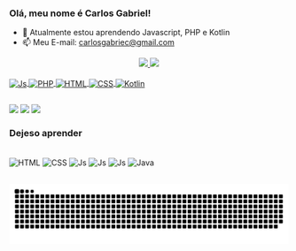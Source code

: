 ### Olá, meu nome é Carlos Gabriel!
- 🌱 Atualmente estou aprendendo Javascript, PHP e Kotlin
- 📫 Meu E-mail: carlosgabriec@gmail.com
<!--
**carlosgabriel1234/carlosgabriel1234** is a ✨ _special_ ✨ repository because its `README.md` (this file) appears on your GitHub profile.

- 🌱 Atualmente estou aprendendo Javascript, PHP e Kotlin
- 📫 Meu E-mail: carlosgabriec@gmail.com
-->
<div align="center">
  <a href="https://github.com/carlosgabriel1234">
  <img height="180em" src="https://github-readme-stats.vercel.app/api?username=carlosgabriel1234&show_icons=true&theme=dracula&include_all_commits=true&count_private=true"/>
  <img height="180em" src="https://github-readme-stats.vercel.app/api/top-langs/?username=carlosgabriel1234&layout=compact&langs_count=7&theme=dracula"/>
</div>
<div style="display: inline_block"><br>
  <img align="center"  alt="Js" src="https://img.shields.io/badge/JavaScript-F7DF1E?style=for-the-badge&logo=javascript&logoColor=black">
  <img align="center" alt="PHP" src="https://img.shields.io/badge/PHP-777BB4?style=for-the-badge&logo=php&logoColor=white">
  <img align="center" alt="HTML" src="https://img.shields.io/badge/HTML-239120?style=for-the-badge&logo=html5&logoColor=white">
  <img align="center" alt="CSS" src="https://img.shields.io/badge/CSS-239120?&style=for-the-badge&logo=css3&logoColor=white">
  <img align="center" alt="Kotlin" src="https://img.shields.io/badge/Kotlin-0095D5?&style=for-the-badge&logo=kotlin&logoColor=white">

</div>
  
 ##
  
 <div> 
  <a href="https://instagram.com/" target="_blank"><img src="https://img.shields.io/badge/-Instagram-%23E4405F?style=for-the-badge&logo=instagram&logoColor=white" target="_blank"></a>
  <a href = "mailto:carlosgabriec@gmail.com"><img src="https://img.shields.io/badge/-Gmail-%23333?style=for-the-badge&logo=gmail&logoColor=white" target="_blank"></a>
  <a href="https://www.linkedin.com/in/" target="_blank"><img src="https://img.shields.io/badge/-LinkedIn-%230077B5?style=for-the-badge&logo=linkedin&logoColor=white" target="_blank"></a> 
 
  
 
</div>
  
### Dejeso aprender

<div style="display: inline_block"><br>
  <img align="center" alt="HTML" height="30" width="40" src="https://cdn.jsdelivr.net/gh/devicons/devicon/icons/angularjs/angularjs-original.svg">
  <img align="center" alt="CSS" height="30" width="40" src="https://cdn.jsdelivr.net/gh/devicons/devicon/icons/react/react-original-wordmark.svg">
  <img align="center" alt="Js" height="30" width="40" src="https://cdn.jsdelivr.net/gh/devicons/devicon/icons/nodejs/nodejs-original.svg">
  <img align="center" alt="Js" height="30" width="40" src="https://cdn.jsdelivr.net/gh/devicons/devicon/icons/typescript/typescript-original.svg">
  <img align="center" alt="Js" height="30" width="40" src="https://cdn.jsdelivr.net/gh/devicons/devicon/icons/jquery/jquery-plain-wordmark.svg">   
  <img align="center" alt="Java" height="30" width="40" src="https://cdn.jsdelivr.net/gh/devicons/devicon/icons/java/java-original.svg"></div>
                                                                                                                                                 
##

  
![Snake animation](https://github.com/KevinAlves55/KevinAlves55/blob/output/github-contribution-grid-snake.svg)
